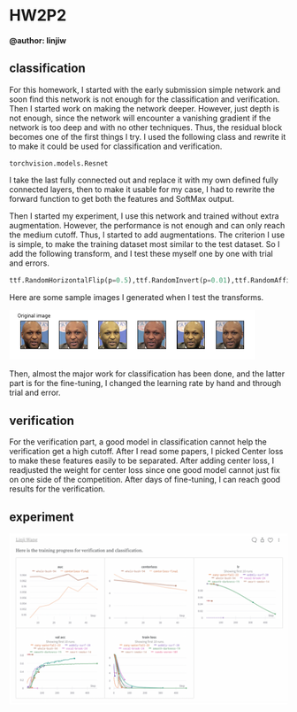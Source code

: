 # HW2P2

#### @author: linjiw

## classification

For this homework, I started with the early submission simple network and soon find this network is not enough for the classification and verification. Then I started work on making the network deeper. However, just depth is not enough, since the network will encounter a vanishing gradient if the network is too deep and with no other techniques. Thus, the residual block becomes one of the first things I try. I used the following class and rewrite it to make it could be used for classification and verification.

```python
torchvision.models.Resnet
```

I take the last fully connected out and replace it with my own defined fully connected layers, then to make it usable for my case, I had to rewrite the forward function to get both the features and SoftMax output.



Then I started my experiment, I use this network and trained without extra augmentation. However, the performance is not enough and can only reach the medium cutoff. Thus, I started to add augmentations. The criterion I use is simple, to make the training dataset most similar to the test dataset. So I add the following transform, and I test these myself one by one with trial and errors.

```python
ttf.RandomHorizontalFlip(p=0.5),ttf.RandomInvert(p=0.01),ttf.RandomAffine(degrees=(-5,5),scale=(1,1.05)),ttf.ColorJitter(brightness=0.3,hue),ttf.Normalize((0.485, 0.456, 0.406), (0.229, 0.224, 0.225)) 
```

Here are some sample images I generated when I test the transforms.

![image-20220403192200968](image-20220403192200968.png)

Then, almost the major work for classification has been done, and the latter part is for the fine-tuning, I changed the learning rate by hand and through trial and error.

## verification

For the verification part, a good model in classification cannot help the verification get a high cutoff. After I read some papers, I picked Center loss to make these features easily to be separated. After adding center loss, I readjusted the weight for center loss since one good model cannot just fix on one side of the competition. After days of fine-tuning, I can reach good results for the verification.

## experiment

![image-20220403192905554](image-20220403192905554.png)
